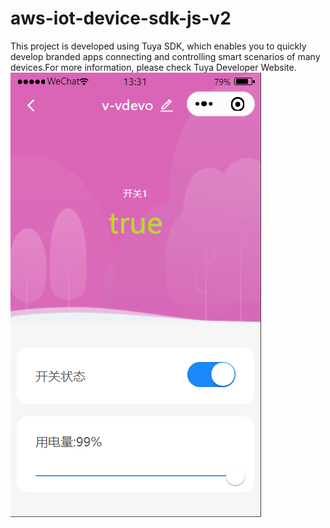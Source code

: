 # aws-iot-device-sdk-js-v2
This project is developed using Tuya SDK, which enables you to quickly develop branded apps connecting and controlling smart scenarios of many devices.For more information, please check Tuya Developer Website.
![panel.png](https://github.com/chongdongchen/aws-iot-device-sdk-js-v2/raw/main/image/panel.png)
